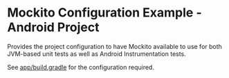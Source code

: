 # Mockito Configuration Example - Android Project

Provides the project configuration to have Mockito available to use for both JVM-based unit tests as well as Android Instrumentation tests.


See [app/build.gradle](app/build.gradle) for the configuration required.

